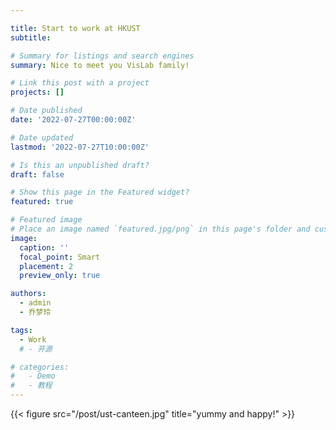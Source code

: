 ```yaml
---

title: Start to work at HKUST
subtitle: 

# Summary for listings and search engines
summary: Nice to meet you VisLab family!

# Link this post with a project
projects: []

# Date published
date: '2022-07-27T00:00:00Z'

# Date updated
lastmod: '2022-07-27T10:00:00Z'

# Is this an unpublished draft?
draft: false

# Show this page in the Featured widget?
featured: true

# Featured image
# Place an image named `featured.jpg/png` in this page's folder and customize its options here.
image:
  caption: ''
  focal_point: Smart
  placement: 2
  preview_only: true

authors:
  - admin
  - 乔梦玲

tags:
  - Work
  # - 开源

# categories:
#   - Demo
#   - 教程
---
```

{{< figure src="/post/ust-canteen.jpg" title="yummy and happy!" >}}


<!-- 
## Overview

Are you David? -->


